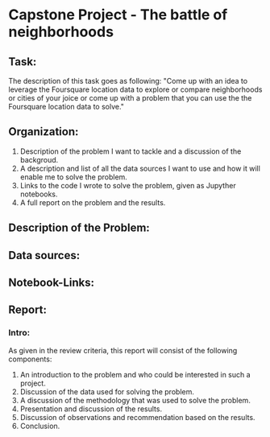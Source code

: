 # Capstone Project - The battle of neighborhoods

## Task:
The description of this task goes as following: 
"Come up with an idea to leverage the Foursquare location data to explore or compare neighborhoods or cities of your joice or come up with a problem that you can use the the Foursquare location data to solve."

## Organization:
1. Description of the problem I want to tackle and a discussion of the backgroud.
2. A description and list of all the data sources I want to use and how it will enable me to solve the problem.
3. Links to the code I wrote to solve the problem, given as Jupyther notebooks.
4. A full report on the problem and the results.

## Description of the Problem:

## Data sources:

## Notebook-Links:

## Report:
### Intro:
As given in the review criteria, this report will consist of the following components:
1. An introduction to the problem and who could be interested in such a project.
2. Discussion of the data used for solving the problem.
3. A discussion of the methodology that was used to solve the problem.
4. Presentation and discussion of the results.
5. Discussion of observations and recommendation based on the results.
6. Conclusion.
